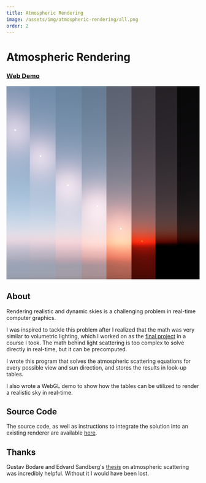 ```yaml
---
title: Atmospheric Rendering
image: /assets/img/atmospheric-rendering/all.png
order: 2
---
```


# Atmospheric Rendering

### [Web Demo](https://danielshervheim.com/atmosphere/)

[![img](/assets/img/atmospheric-rendering/all.png)](https://danielshervheim.com/atmosphere/)

## About

Rendering realistic and dynamic skies is a challenging problem in real-time computer graphics.

I was inspired to tackle this problem after I realized that the math was very similar to volumetric lighting, which I worked on as the [final project](https://danielshervheim.com/coursework/csci-8980/volumetric-lighting) in a course I took. The math behind light scattering is too complex to solve directly in real-time, but it can be precomputed.

I wrote this program that solves the atmospheric scattering equations for every possible view and sun direction, and stores the results in look-up tables.

I also wrote a WebGL demo to show how the tables can be utilized to render a realistic sky in real-time.

## Source Code

The source code, as well as instructions to integrate the solution into an existing renderer are available [here](https://github.com/danielshervheim/atmosphere).

## Thanks

Gustav Bodare and Edvard Sandberg's [thesis](http://publications.lib.chalmers.se/records/fulltext/203057/203057.pdf) on atmospheric scattering was incredibly helpful. Without it I would have been lost.
